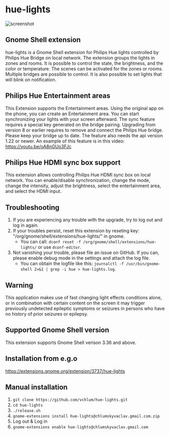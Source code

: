 # hue-lights
![screenshot](https://github.com/vchlum/hue-lights/blob/main/screenshot.png)

## Gnome Shell extension
hue-lights is a Gnome Shell extension for Philips Hue lights controlled by Philips Hue Bridge on local network. The extension groups the lights in zones and rooms. It is possible to control the state, the brightness, and the color or temperature. The scenes can be activated for the zones or rooms. Multiple bridges are possible to control. It is also possible to set lights that will blink on notification.

## Philips Hue Entertainment areas
This Extension supports the Entertainment areas. Using the original app on the phone, you can create an Entertainment area. You can start synchronizing your lights with your screen afterward. The sync feature requires a special key generated on the bridge pairing. Upgrading from version 8 or earlier requires to remove and connect the Philips Hue bridge. Please keep your bridge up to date. The feature also needs the api version 1.22 or newer. An example of this feature is in this video: https://youtu.be/oA8nGUo3FJc

## Philips Hue HDMI sync box support
This extension allows controlling Philips Hue HDMI sync box on local network. You can enable/disable synchronization, change the mode, change the intensity, adjust the brightness, select the entertainment area, and select the HDMI input.

## Troubleshooting
 1. If you are experiencing any trouble with the upgrade, try to log out and log in again.
 1. If your troubles persist, reset this extension by reseting key: "/org/gnome/shell/extensions/hue-lights/" in gnome.
    * You can call: `dconf reset -f /org/gnome/shell/extensions/hue-lights/` or use `dconf-editor`.
 1. Not vanishing your trouble, please file an issue on GitHub. If you can, please enable debug mode in the settings and attach the log file.
    * You can obtain the logfile like this: `journalctl -f /usr/bin/gnome-shell 2>&1 | grep -i hue > hue-lights.log`.

## Warning
This application makes use of fast changing light effects conditions alone, or in combination with certain content on the screen it may trigger previously undetected epileptic symptoms or seizures in persons who have no history of prior seizures or epilepsy.

## Supported Gnome Shell version
This extension supports Gnome Shell verison 3.36 and above.

## Installation from e.g.o
https://extensions.gnome.org/extension/3737/hue-lights

## Manual installation

 1. `git clone https://github.com/vchlum/hue-lights.git`
 1. `cd hue-lights`
 1. `./release.sh`
 1. `gnome-extensions install hue-lights@chlumskyvaclav.gmail.com.zip`
 1. Log out & Log in
 1. `gnome-extensions enable hue-lights@chlumskyvaclav.gmail.com`
